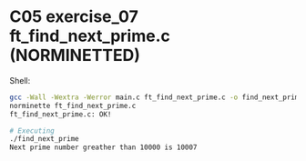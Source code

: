 # C05 exercise_07 ft_find_next_prime.c (NORMINETTED)

Shell:
```bash
gcc -Wall -Wextra -Werror main.c ft_find_next_prime.c -o find_next_prime
norminette ft_find_next_prime.c
ft_find_next_prime.c: OK!

# Executing
./find_next_prime
Next prime number greather than 10000 is 10007
```
